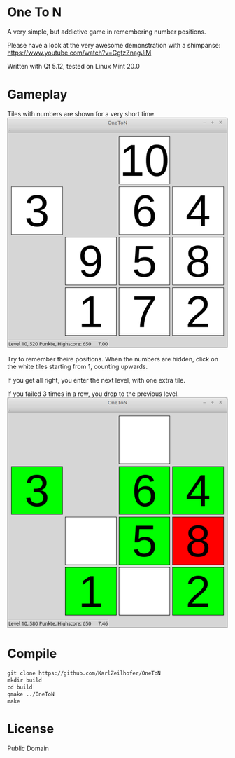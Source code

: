 One To N
========

A very simple, but addictive game in remembering number positions. 

Please have a look at the very awesome demonstration with a shimpanse: https://www.youtube.com/watch?v=GgtzZnagJiM

Written with Qt 5.12, tested on Linux Mint 20.0

# Gameplay
Tiles with numbers are shown for a very short time.
![Preview for Level 10](screenshot-10-preview.png)

Try to remember theire positions. When the numbers are hidden, click
on the white tiles starting from 1, counting upwards.

If you get all right, you enter the next level, with one extra tile.

If you failed 3 times in a row, you drop to the previous level.
![Failed, didn't remember number 7!](screenshot-10-failed.png)

# Compile
```
git clone https://github.com/KarlZeilhofer/OneToN
mkdir build
cd build
qmake ../OneToN
make
```


# License
Public Domain

